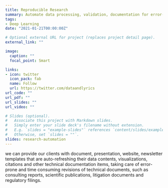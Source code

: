 ```yaml
---
title: Reproducible Research
summary: Automate data processing, validation, documentation for error-free research output.
tags:
- Deep Learning
date: "2021-01-21T00:00:00Z"

# Optional external URL for project (replaces project detail page).
external_link: ""

image:
  caption: ""
  focal_point: Smart

links:
- icon: twitter
  icon_pack: fab
  name: Follow
  url: https://twitter.com/dataandlyrics
url_code: ""
url_pdf: ""
url_slides: ""
url_video: ""

# Slides (optional).
#   Associate this project with Markdown slides.
#   Simply enter your slide deck's filename without extension.
#   E.g. `slides = "example-slides"` references `content/slides/example-slides.md`.
#   Otherwise, set `slides = ""`.
slides: research-automation
---
```


we can provide our clients with document, presentation, website, newsletter templates that are auto-refreshing their data contents, visualizations, citations and other technical documentation items, taking care of error-prone and time consuming revisions of technical documents, such as consulting reports, scientific publications, litigation documents and regulatory filings. 
